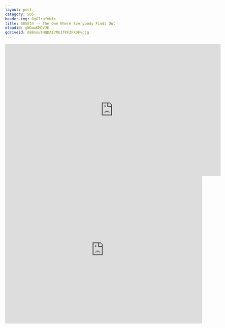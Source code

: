 ```yaml
---
layout: post 
category: S05 
header-img: OgGIrafmNfc 
title: S05E14 -- The One Where Everybody Finds Out 
oloadid: gWDawKMQVJE 
gdriveid: 0B8nsuTHQDAI7MU1fRFZFX0Fvcjg 
--- 
```

<!--more--> 
<iframe src='https://openload.co/embed/gWDawKMQVJE/' width='700' height='430' frameborder='0' scrolling='no' allowfullscreen='allowfullscreen'></iframe> 
<iframe src='https://drive.google.com/file/d/0B8nsuTHQDAI7MU1fRFZFX0Fvcjg/preview' width='640' height='480' frameborder='0' scrolling='no' allowfullscreen='allowfullscreen'></iframe> 
